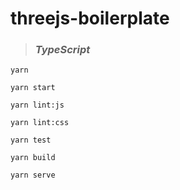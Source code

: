 # threejs-boilerplate #

>  ### *TypeScript* ###

`yarn`

`yarn start`

`yarn lint:js`

`yarn lint:css`

`yarn test`

`yarn build`

`yarn serve`
